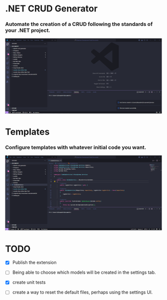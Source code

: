 # .NET CRUD Generator
### Automate the creation of a CRUD following the standards of your .NET project.
![](./src/img/createService.gif)

# Templates
### Configure templates with whatever initial code you want.
![](./src/img/configureService.gif)

# TODO

- [x] Publish the extension
- [ ] Being able to choose which models will be created in the settings tab.
- [x] create unit tests
- [ ] create a way to reset the default files, perhaps using the settings UI.

